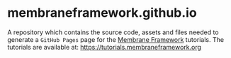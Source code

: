 # membraneframework.github.io
A repository which contains the source code, assets and files needed to generate a `GitHub Pages` page for the [Membrane Framework](https://github.com/membraneframework) tutorials.
The tutorials are available at: https://tutorials.membraneframework.org
